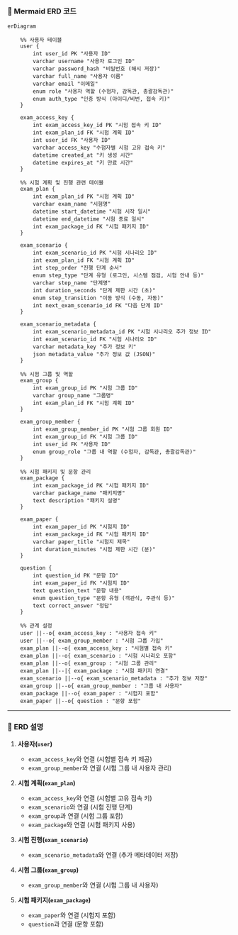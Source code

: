 ### **📌 Mermaid ERD 코드**

```mermaid
erDiagram

    %% 사용자 테이블
    user {
        int user_id PK "사용자 ID"
        varchar username "사용자 로그인 ID"
        varchar password_hash "비밀번호 (해시 저장)"
        varchar full_name "사용자 이름"
        varchar email "이메일"
        enum role "사용자 역할 (수험자, 감독관, 총괄감독관)"
        enum auth_type "인증 방식 (아이디/비번, 접속 키)"
    }

    exam_access_key {
        int exam_access_key_id PK "시험 접속 키 ID"
        int exam_plan_id FK "시험 계획 ID"
        int user_id FK "사용자 ID"
        varchar access_key "수험자별 시험 고유 접속 키"
        datetime created_at "키 생성 시간"
        datetime expires_at "키 만료 시간"
    }

    %% 시험 계획 및 진행 관련 테이블
    exam_plan {
        int exam_plan_id PK "시험 계획 ID"
        varchar exam_name "시험명"
        datetime start_datetime "시험 시작 일시"
        datetime end_datetime "시험 종료 일시"
        int exam_package_id FK "시험 패키지 ID"
    }

    exam_scenario {
        int exam_scenario_id PK "시험 시나리오 ID"
        int exam_plan_id FK "시험 계획 ID"
        int step_order "진행 단계 순서"
        enum step_type "단계 유형 (로그인, 시스템 점검, 시험 안내 등)"
        varchar step_name "단계명"
        int duration_seconds "단계 제한 시간 (초)"
        enum step_transition "이동 방식 (수동, 자동)"
        int next_exam_scenario_id FK "다음 단계 ID"
    }

    exam_scenario_metadata {
        int exam_scenario_metadata_id PK "시험 시나리오 추가 정보 ID"
        int exam_scenario_id FK "시험 시나리오 ID"
        varchar metadata_key "추가 정보 키"
        json metadata_value "추가 정보 값 (JSON)"
    }

    %% 시험 그룹 및 역할
    exam_group {
        int exam_group_id PK "시험 그룹 ID"
        varchar group_name "그룹명"
        int exam_plan_id FK "시험 계획 ID"
    }

    exam_group_member {
        int exam_group_member_id PK "시험 그룹 회원 ID"
        int exam_group_id FK "시험 그룹 ID"
        int user_id FK "사용자 ID"
        enum group_role "그룹 내 역할 (수험자, 감독관, 총괄감독관)"
    }

    %% 시험 패키지 및 문항 관리
    exam_package {
        int exam_package_id PK "시험 패키지 ID"
        varchar package_name "패키지명"
        text description "패키지 설명"
    }

    exam_paper {
        int exam_paper_id PK "시험지 ID"
        int exam_package_id FK "시험 패키지 ID"
        varchar paper_title "시험지 제목"
        int duration_minutes "시험 제한 시간 (분)"
    }

    question {
        int question_id PK "문항 ID"
        int exam_paper_id FK "시험지 ID"
        text question_text "문항 내용"
        enum question_type "문항 유형 (객관식, 주관식 등)"
        text correct_answer "정답"
    }

    %% 관계 설정
    user ||--o{ exam_access_key : "사용자 접속 키"
    user ||--o{ exam_group_member : "시험 그룹 가입"
    exam_plan ||--o{ exam_access_key : "시험별 접속 키"
    exam_plan ||--o{ exam_scenario : "시험 시나리오 포함"
    exam_plan ||--o{ exam_group : "시험 그룹 관리"
    exam_plan ||--|{ exam_package : "시험 패키지 연결"
    exam_scenario ||--o{ exam_scenario_metadata : "추가 정보 저장"
    exam_group ||--o{ exam_group_member : "그룹 내 사용자"
    exam_package ||--o{ exam_paper : "시험지 포함"
    exam_paper ||--o{ question : "문항 포함"

```

---

### **📌 ERD 설명**

1. **사용자(`user`)**
   - `exam_access_key`와 연결 (시험별 접속 키 제공)
   - `exam_group_member`와 연결 (시험 그룹 내 사용자 관리)

2. **시험 계획(`exam_plan`)**
   - `exam_access_key`와 연결 (시험별 고유 접속 키)
   - `exam_scenario`와 연결 (시험 진행 단계)
   - `exam_group`과 연결 (시험 그룹 포함)
   - `exam_package`와 연결 (시험 패키지 사용)

3. **시험 진행(`exam_scenario`)**
   - `exam_scenario_metadata`와 연결 (추가 메타데이터 저장)

4. **시험 그룹(`exam_group`)**
   - `exam_group_member`와 연결 (시험 그룹 내 사용자)

5. **시험 패키지(`exam_package`)**
   - `exam_paper`와 연결 (시험지 포함)
   - `question`과 연결 (문항 포함)
